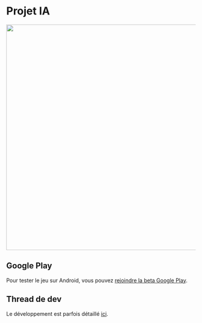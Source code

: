 # Projet IA

<p align="center">
    <img src="http://www.llgames.fr/ia.png" style="width: 600px">
</p>

## Google Play

Pour tester le jeu sur Android, vous pouvez [rejoindre la beta Google Play](https://play.google.com/apps/testing/com.project.ia).

## Thread de dev

Le développement est parfois détaillé [ici](https://twitter.com/elyopox/status/980843873546260483).
